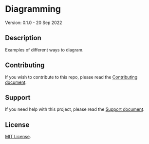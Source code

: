 # Diagramming

Version: 0.1.0 - 20 Sep 2022

## Description

Examples of different ways to diagram.

## Contributing

If you wish to contribute to this repo, please read the [Contributing document](.github/CONTRIBUTING.md).

## Support

If you need help with this project, please read the [Support document](.github/SUPPORT.md).

## License

[MIT License](LICENSE).
